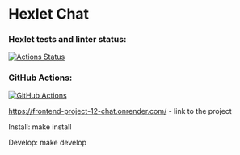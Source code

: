 # Hexlet Chat

### Hexlet tests and linter status:
[![Actions Status](https://github.com/VitalMangal/frontend-project-12/actions/workflows/hexlet-check.yml/badge.svg)](https://github.com/VitalMangal/frontend-project-12/actions)

### GitHub Actions:

[![GitHub Actions](https://github.com/VitalMangal/frontend-project-12/actions/workflows/GitHub-actions.yml/badge.svg)](https://github.com/VitalMangal/frontend-project-12/actions/workflows/GitHub-actions.yml)

https://frontend-project-12-chat.onrender.com/ - link to the project


Install: 
    make install

Develop:
    make develop